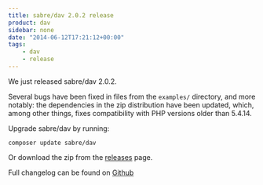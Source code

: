 ```yaml
---
title: sabre/dav 2.0.2 release
product: dav
sidebar: none
date: "2014-06-12T17:21:12+00:00"
tags:
    - dav
    - release
---
```


We just released sabre/dav 2.0.2.

Several bugs have been fixed in files from the `examples/` directory, and
more notably: the dependencies in the zip distribution have been updated,
which, among other things, fixes compatibility with PHP versions older than
5.4.14.

Upgrade sabre/dav by running:

    composer update sabre/dav

Or download the zip from the [releases][2] page.

Full changelog can be found on [Github][1]

[1]: https://github.com/sabre-io/dav/blob/2.0/ChangeLog.md
[2]: https://github.com/sabre-io/dav/releases
